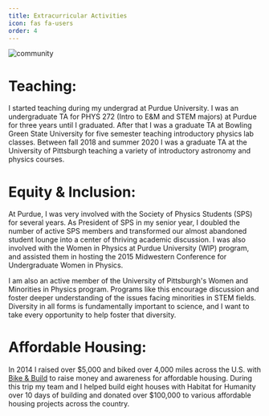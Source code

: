 ```yaml
---
title: Extracurricular Activities
icon: fas fa-users
order: 4
---
```


![community](/assets/img/tabs/community.jpg)

# Teaching:
I started teaching during my undergrad at Purdue University. I was an
undergraduate TA for PHYS 272 (Intro to E&M and STEM majors) at Purdue for three
years until I graduated. After that I was a graduate TA at Bowling Green State
University for five semester teaching introductory physics lab classes. Between
fall 2018 and summer 2020 I was a graduate TA at the University of Pittsburgh
teaching a variety of introductory astronomy and physics courses.


# Equity & Inclusion:
At Purdue, I was very involved with the Society of Physics Students (SPS) for
several years. As President of SPS in my senior year, I doubled the number of
active SPS members and transformed our almost abandoned student lounge into a
center of thriving academic discussion. I was also involved with the Women in
Physics at Purdue University (WIP) program, and assisted them in hosting the
2015 Midwestern Conference for Undergraduate Women in Physics.

I am also an active member of the University of Pittsburgh's Women and
Minorities in Physics program. Programs like this encourage discussion and
foster deeper understanding of the issues facing minorities in STEM fields.
Diversity in all forms is fundamentally important to science, and I want to take
every opportunity to help
foster that diversity.

# Affordable Housing:
In 2014 I raised over $5,000 and biked over 4,000 miles across the U.S. with
[Bike & Build](https://bikeandbuild.org) to raise money and awareness for
affordable housing. During this trip my team and I helped build eight houses
with Habitat for Humanity over 10 days of building and donated over $100,000 to
various affordable housing projects across the country.